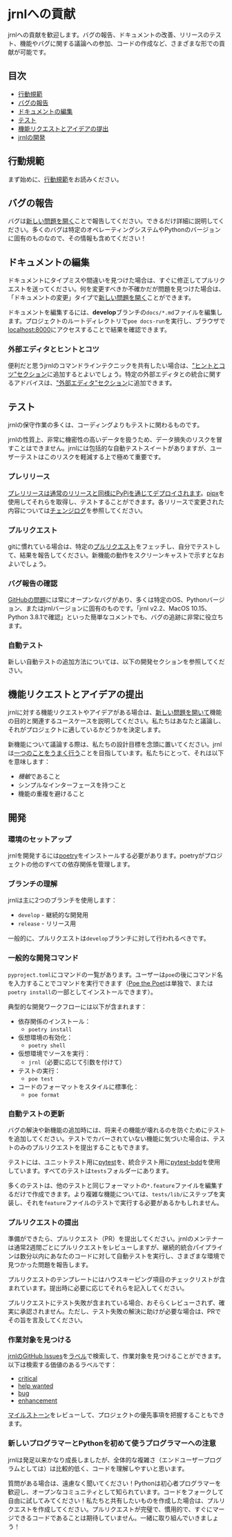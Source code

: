 <!--
Copyright © 2012-2023 jrnl contributors
License: https://www.gnu.org/licenses/gpl-3.0.html
-->

# jrnlへの貢献

jrnlへの貢献を歓迎します。バグの報告、ドキュメントの改善、リリースのテスト、機能やバグに関する議論への参加、コードの作成など、さまざまな形での貢献が可能です。

## 目次

- [行動規範](#行動規範)
- [バグの報告](#バグの報告)
- [ドキュメントの編集](#ドキュメントの編集)
- [テスト](#テスト)
- [機能リクエストとアイデアの提出](#機能リクエストとアイデアの提出)
- [jrnlの開発](#開発)

## 行動規範

まず始めに、[行動規範](https://github.com/jrnl-org/jrnl/blob/develop/CODE_OF_CONDUCT.md)をお読みください。

## バグの報告

バグは[新しい問題を開く](https://github.com/jrnl-org/jrnl/issues/new/choose)ことで報告してください。できるだけ詳細に説明してください。多くのバグは特定のオペレーティングシステムやPythonのバージョンに固有のものなので、その情報も含めてください！

## ドキュメントの編集

ドキュメントにタイプミスや間違いを見つけた場合は、すぐに修正してプルリクエストを送ってください。何を変更すべきか不確かだが問題を見つけた場合は、「ドキュメントの変更」タイプで[新しい問題を開く](https://github.com/jrnl-org/jrnl/issues/new/choose)ことができます。

ドキュメントを編集するには、**develop**ブランチの`docs/*.md`ファイルを編集します。プロジェクトのルートディレクトリで`poe docs-run`を実行し、ブラウザで[localhost:8000](http://localhost:8000)にアクセスすることで結果を確認できます。

### 外部エディタとヒントとコツ

便利だと思うjrnlのコマンドラインテクニックを共有したい場合は、["ヒントとコツ"セクション](tips-and-tricks.md)に追加するとよいでしょう。特定の外部エディタとの統合に関するアドバイスは、["外部エディタ"セクション](external-editors.md)に追加できます。

## テスト

jrnlの保守作業の多くは、コーディングよりもテストに関わるものです。

jrnlの性質上、非常に機密性の高いデータを扱うため、データ損失のリスクを冒すことはできません。jrnlには包括的な自動テストスイートがありますが、ユーザーテストはこのリスクを軽減する上で極めて重要です。

### プレリリース

[プレリリースは通常のリリースと同様にPyPiを通じてデプロイされます](https://pypi.org/project/jrnl/#history)。[pipx](https://pypi.org/project/pipx/)を使用してそれらを取得し、テストすることができます。各リリースで変更された内容については[チェンジログ](https://github.com/jrnl-org/jrnl/blob/develop/CHANGELOG.md)を参照してください。

### プルリクエスト

gitに慣れている場合は、特定の[プルリクエスト](https://github.com/jrnl-org/jrnl/pulls)をフェッチし、自分でテストして、結果を報告してください。新機能の動作をスクリーンキャストで示すとなおよいでしょう。

### バグ報告の確認

[GitHubの問題](https://github.com/jrnl-org/jrnl/issues?q=is%3Aissue+is%3Aopen+label%3Abug)には常にオープンなバグがあり、多くは特定のOS、Pythonバージョン、またはjrnlバージョンに固有のものです。「jrnl v2.2、MacOS 10.15、Python 3.8.1で確認」といった簡単なコメントでも、バグの追跡に非常に役立ちます。

### 自動テスト

新しい自動テストの追加方法については、以下の開発セクションを参照してください。

## 機能リクエストとアイデアの提出

jrnlに対する機能リクエストやアイデアがある場合は、[新しい問題を開いて](https://github.com/jrnl-org/jrnl/issues/new/choose)機能の目的と関連するユースケースを説明してください。私たちはあなたと議論し、それがプロジェクトに適しているかどうかを決定します。

新機能について議論する際は、私たちの設計目標を念頭に置いてください。jrnlは[一つのことをうまく行う](https://en.wikipedia.org/wiki/Unix_philosophy)ことを目指しています。私たちにとって、それは以下を意味します：

- *機敏*であること
- シンプルなインターフェースを持つこと
- 機能の重複を避けること

## 開発

### 環境のセットアップ

jrnlを開発するには[poetry](https://python-poetry.org/)をインストールする必要があります。poetryがプロジェクトの他のすべての依存関係を管理します。

### ブランチの理解

jrnlは主に2つのブランチを使用します：

- `develop` - 継続的な開発用
- `release` - リリース用

一般的に、プルリクエストは`develop`ブランチに対して行われるべきです。

### 一般的な開発コマンド

`pyproject.toml`にコマンドの一覧があります。ユーザーは`poe`の後にコマンド名を入力することでコマンドを実行できます（[Poe the Poet](https://github.com/nat-n/poethepoet)は単独で、または`poetry install`の一部としてインストールできます）。

典型的な開発ワークフローには以下が含まれます：

- 依存関係のインストール：
  - `poetry install`
- 仮想環境の有効化：
  - `poetry shell`
- 仮想環境でソースを実行：
  - `jrnl`（必要に応じて引数を付けて）
- テストの実行：
  - `poe test`
- コードのフォーマットをスタイルに標準化：
  - `poe format`

### 自動テストの更新

バグの解決や新機能の追加時には、将来その機能が壊れるのを防ぐためにテストを追加してください。テストでカバーされていない機能に気づいた場合は、テストのみのプルリクエストを提出することもできます。

テストには、ユニットテスト用に[pytest](https://docs.pytest.org)を、統合テスト用に[pytest-bdd](https://pytest-bdd.readthedocs.io/)を使用しています。すべてのテストは`tests`フォルダーにあります。

多くのテストは、他のテストと同じフォーマットの`*.feature`ファイルを編集するだけで作成できます。より複雑な機能については、`tests/lib/`にステップを実装し、それを`feature`ファイルのテストで実行する必要があるかもしれません。

### プルリクエストの提出

準備ができたら、プルリクエスト（PR）を提出してください。jrnlのメンテナーは通常2週間ごとにプルリクエストをレビューしますが、継続的統合パイプラインは数分以内にあなたのコードに対して自動テストを実行し、さまざまな環境で見つかった問題を報告します。

プルリクエストのテンプレートにはハウスキーピング項目のチェックリストが含まれています。提出時に必要に応じてそれらを記入してください。

プルリクエストにテスト失敗が含まれている場合、おそらくレビューされず、確実に承認されません。ただし、テスト失敗の解決に助けが必要な場合は、PRでその旨を言及してください。

### 作業対象を見つける

[jrnlのGitHub Issues](https://github.com/jrnl-org/jrnl/issues)を[ラベル](https://github.com/jrnl-org/jrnl/labels)で検索して、作業対象を見つけることができます。以下は検索する価値のあるラベルです：

- [critical](https://github.com/jrnl-org/jrnl/labels/critical)
- [help wanted](https://github.com/jrnl-org/jrnl/labels/help%20wanted)
- [bug](https://github.com/jrnl-org/jrnl/labels/bug)
- [enhancement](https://github.com/jrnl-org/jrnl/labels/enhancement)

[マイルストーン](https://github.com/jrnl-org/jrnl/milestones)をレビューして、プロジェクトの優先事項を把握することもできます。

### 新しいプログラマーとPythonを初めて使うプログラマーへの注意

jrnlは発足以来かなり成長しましたが、全体的な複雑さ（エンドユーザープログラムとしては）は比較的低く、コードを理解しやすいと思います。

質問がある場合は、遠慮なく聞いてください！Pythonは初心者プログラマーを歓迎し、オープンなコミュニティとして知られています。コードをフォークして自由に試してみてください！私たちと共有したいものを作成した場合は、プルリクエストを作成してください。プルリクエストが完璧で、慣用的で、すぐにマージできるコードであることは期待していません。一緒に取り組んでいきましょう！
